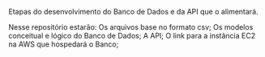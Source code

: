 Etapas do desenvolvimento do Banco de Dados e da API que o alimentará.

Nesse repositório estarão: 
  Os arquivos base no formato csv;
  Os modelos conceitual e lógico do Banco de Dados;
  A API;
  O link para a instância EC2 na AWS que hospedará o Banco;

